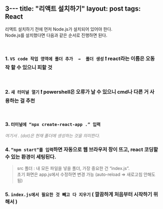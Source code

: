 3---
title:  "리액트 설치하기"
layout: post
tags: React
---


<p> 리액트 설치하기 전에 먼저 Node.js가 설치되어 있어야 한다. <br>
Node.js를 설치했다면 다음과 같은 순서로 진행하면 된다. </p>
<br>

### 1. `VS code 작업 영역에 폴더 추가  →  폴더 생성` ❗ react라는 이름은 오동작 할 수 있으니 피할 것
<br>

### 2. `새 터미널 열기` ❗ powershell은 오류가 날 수 있으니 cmd나 다른 거 사용하는 걸 추천
<br>

### 3. `터미널에 “npx create-react-app .” 입력`    
<span style="color:gray">_여기서 . (dot)은 현재 폴더에 생성하는 것을 의미한다._</span>

### 4. `“npm start”를 입력`하면 자동으로 웹 브라우저 창이 뜨고, react 코딩할 수 있는 환경이 세팅된다.

>src 폴더 : 내 모든 파일을 넣을 폴더, 가장 중요한 건 “index.js”.<br>
초기 화면은 app.js에서 수정하면 변경 가능 (auto-reload => 새로고침 안해도 됨)

### 5. `index.js에서 필요한 것 빼고 다 지우기` ( 깔끔하게 처음부터 시작하기 위해서 )

